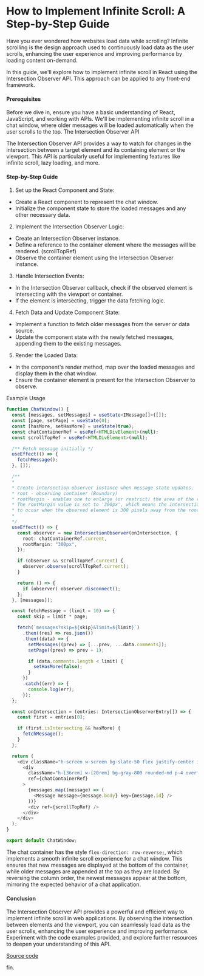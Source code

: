 # How to Implement Infinite Scroll: A Step-by-Step Guide

Have you ever wondered how websites load data while scrolling? Infinite scrolling is the design approach used to continuously load data as the user scrolls, enhancing the user experience and improving performance by loading content on-demand.

In this guide, we'll explore how to implement infinite scroll in React using the Intersection Observer API. This approach can be applied to any front-end framework.

#### Prerequisites

Before we dive in, ensure you have a basic understanding of React, JavaScript, and working with APIs. We'll be implementing infinite scroll in a chat window, where older messages will be loaded automatically when the user scrolls to the top.
The Intersection Observer API

The Intersection Observer API provides a way to watch for changes in the intersection between a target element and its containing element or the viewport. This API is particularly useful for implementing features like infinite scroll, lazy loading, and more.

#### Step-by-Step Guide

1. Set up the React Component and State: 
  * Create a React component to represent the chat window.
  * Initialize the component state to store the loaded messages and any other necessary data.

2. Implement the Intersection Observer Logic: 
  * Create an Intersection Observer instance.
  * Define a reference to the container element where the messages will be rendered. (scrollTopRef)
  * Observe the container element using the Intersection Observer instance.

3. Handle Intersection Events: 
  * In the Intersection Observer callback, check if the observed element is intersecting with the viewport or container.
  * If the element is intersecting, trigger the data fetching logic.

4. Fetch Data and Update Component State: 
  * Implement a function to fetch older messages from the server or data source.
  * Update the component state with the newly fetched messages, appending them to the existing messages.

5. Render the Loaded Data: 
  * In the component's render method, map over the loaded messages and display them in the chat window.
  * Ensure the container element is present for the Intersection Observer to observe.

Example Usage

```ts
function ChatWindow() {
  const [messages, setMessages] = useState<IMessage[]>([]);
  const [page, setPage] = useState(0);
  const [hasMore, setHasMore] = useState(true);
  const chatContainerRef = useRef<HTMLDivElement>(null);
  const scrollTopRef = useRef<HTMLDivElement>(null);

  /** Fetch message initially */
  useEffect(() => {
    fetchMessage();
  }, []);

  /**
  *
  * Create intersection observer instance when message state updates.
  * root - observing container (Boundary)
  * rootMargin - enables one to enlarge (or restrict) the area of the root container
  * The rootMargin value is set to '300px', which means the intersection will be considered 
  * to occur when the observed element is 300 pixels away from the root (viewport or container element).
  *
  */
  useEffect(() => {
    const observer = new IntersectionObserver(onIntersection, {
      root: chatContainerRef.current,
      rootMargin: "300px",
    });

    if (observer && scrollTopRef.current) {
      observer.observe(scrollTopRef.current);
    }

    return () => {
      if (observer) observer.disconnect();
    };
  }, [messages]);

  const fetchMessage = (limit = 10) => {
    const skip = limit * page;

    fetch(`messages?skip=${skip}&limit=${limit}`)
      .then((res) => res.json())
      .then((data) => {
        setMessages((prev) => [...prev, ...data.comments]);
        setPage((prev) => prev + 1);

        if (data.comments.length < limit) {
          setHasMore(false);
        }
      })
      .catch((err) => {
        console.log(err);
      });
  };

  const onIntersection = (entries: IntersectionObserverEntry[]) => {
    const first = entries[0];

    if (first.isIntersecting && hasMore) {
      fetchMessage();
    }
  };

  return (
    <div className="h-screen w-screen bg-slate-50 flex justify-center items-center">
      <div
        className="h-[36rem] w-[20rem] bg-gray-800 rounded-md p-4 overflow-auto flex flex-col-reverse gap-4"
        ref={chatContainerRef}
      >
        {messages.map((message) => (
          <Message message={message.body} key={message.id} />
        ))}
        <div ref={scrollTopRef} />
      </div>
    </div>
  );
}

export default ChatWindow;
```

The chat container has the style `flex-direction: row-reverse;`, which implements a smooth infinite scroll experience for a chat window. This ensures that new messages are displayed at the bottom of the container, while older messages are appended at the top as they are loaded. By reversing the column order, the newest messages appear at the bottom, mirroring the expected behavior of a chat application.


#### Conclusion

The Intersection Observer API provides a powerful and efficient way to implement infinite scroll in web applications. By observing the intersection between elements and the viewport, you can seamlessly load data as the user scrolls, enhancing the user experience and improving performance. Experiment with the code examples provided, and explore further resources to deepen your understanding of this API.

[Source code](https://github.com/Sreesanth46/infinite-scroll)

fin.
